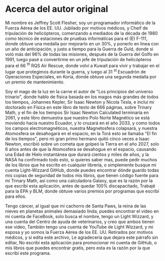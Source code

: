 # Acerca del autor original

Mi nombre es Jeffrey Scott Flesher, soy un programador informático de la Fuerza Aérea de los EE. UU. Jubilado por motivos médicos,
y Cheif de tripulación de helicópteros,
comenzando a mediados de la década de 1980 como técnico de estaciones de pruebas informáticas para el (E) F-111,
donde obtuve una medalla por mejorarlo en un 30%,
y ponerlo en línea con un año de anticipación,
y justo a tiempo para la Guerra de Guld,
donde si voló más del 96% de todas las misiones,
después de la Guerra del Golfo en 1991,
luego pasé a convertirme en un jefe de tripulación de helicópteros para el 66 <sup> th </sup> RQS Air Rescue,
donde volví a Kuwait para vivir y trabajar en el lugar que protegimos durante la guerra,
y luego al 31 <sup> st </sup> Escuadrón de Operaciones Especiales,
en Koria, donde obtuve una segunda medalla por un premio de mantenimiento.

Soy el mago de la luz en la carne
el autor de "Los principios del universo trinario",
donde hablo de física basada en los magos más grandes de todos los tiempos,
Johannes Kepler, Sir Isaac Newton y Nicola Tesla,
e incluí mi doctorado en Física en este libro de texto de 666 páginas,
sobre Trinary Math, y el fin de los tiempos Sir Isaac Newton Calculated terminaría en 2061,
y este libro demuestra que nuestro Polo Norte Magnético se está moviendo hacia nuestro Ecuador,
y lo cruzará en el año 2033,
y como todos los campos electromagnéticos,
nuestra Magnetosfera colapsará,
y nuestra Atomosfera se desahogará en el espacio,
en la Torá esto se llamaba "El fin de los tiempos",
pero mi gran primo hermano quitó cinco veces a Isaac Newton,
escribió sobre un cometa que golpeó la Tierra en el año 2027,
solo 6 años antes de que la Atomosfera se desahogue en el espacio,
causando una Edad de Hielo instantánea que durará cientos y miles de años,
y la NASA ha confirmado todo esto,
si quieres saber mas,
puede pedir muchos de los libros que he escrito en cualquier librería,
o simplemente busque mi cuenta Light-Wizzard GitHub,
donde puedes encontrar dónde guardo todas mis copias de seguridad de todos mis libros,
que tienen código fuente para mi Trinary Math,
así como una calculadora Galaxy,
que es la razón por la que escribí esta aplicación,
antes de quedar 100% discapacitado,
Trabajé para la EPA y BLM,
donde obtuve varios premios por programas que escribí para ellos.

Tengo cáncer, al igual que mi cachorro de Santa Paws,
la reina de las nieves en planetas animales demasiado linda,
puedes encontrar el video en mi cuenta de FaceBook,
solo busca el nombre, tengo un Light Wizzard,
y una cuenta del Centro de ayuda de veterinarios,
y creo que ambos tienen ese video,
También tengo una cuenta de YouTube de Light Wizzard,
y mi esposa y yo somos la Fuerza Aérea de los EE. UU. Retirados por motivos médicos,
y si edita este archivo,
Le agradecería que dejara este párrafo sin editar,
No escribí esta aplicación para promocionar mi cuenta de GitHub,
o mis libros que puedes encontrar gratis,
pero esta es la razón por la que escribí este programa.